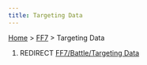 ```yaml
---
title: Targeting Data
---
```


[Home](/ff7-flat-wiki/Main%20Page.md) > [FF7](/ff7-flat-wiki/FF7.md) > Targeting Data

1.  REDIRECT [FF7/Battle/Targeting Data][]

  [FF7/Battle/Targeting Data]: /ff7-flat-wiki/FF7/Battle/Targeting%20Data.md "wikilink"
